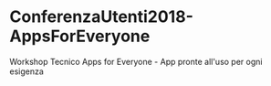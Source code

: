 # ConferenzaUtenti2018-AppsForEveryone
Workshop Tecnico Apps for Everyone - App pronte all'uso per ogni esigenza
